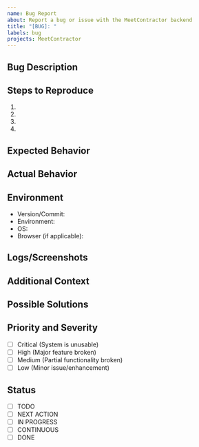 ```yaml
---
name: Bug Report
about: Report a bug or issue with the MeetContractor backend
title: "[BUG]: "
labels: bug
projects: MeetContractor
---
```


<!-- This template is for reporting bugs in the MeetContractor. -->

## Bug Description
<!-- A clear and concise description of what the bug is -->

## Steps to Reproduce
<!-- Steps to reproduce the behavior -->
1. 
2. 
3. 
4. 

## Expected Behavior
<!-- A clear and concise description of what you expected to happen -->

## Actual Behavior
<!-- What actually happened -->

## Environment
- Version/Commit: <!-- e.g., v1.0.0 or commit hash -->
- Environment: <!-- e.g., Development, Staging, Production -->
- OS: <!-- e.g., Ubuntu 22.04, Windows 11 -->
- Browser (if applicable): <!-- e.g., Chrome 120 -->

## Logs/Screenshots
<!-- Include any relevant logs, error messages, or screenshots -->

## Additional Context
<!-- Add any other context about the problem here -->

## Possible Solutions
<!-- If you have suggestions on how to fix the issue -->

## Priority and Severity
<!-- How critical is this issue? -->
- [ ] Critical (System is unusable)
- [ ] High (Major feature broken)
- [ ] Medium (Partial functionality broken)
- [ ] Low (Minor issue/enhancement)

## Status
<!-- Project board status - one will be checked or set by maintainers -->
- [ ] TODO
- [ ] NEXT ACTION
- [ ] IN PROGRESS
- [ ] CONTINUOUS
- [ ] DONE